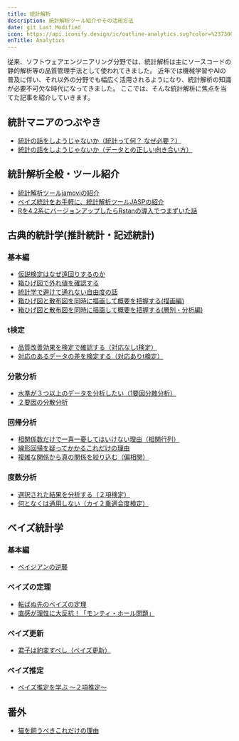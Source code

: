 ```yaml
---
title: 統計解析
description: 統計解析ツール紹介やその活用方法
date: git Last Modified
icon: https://api.iconify.design/ic/outline-analytics.svg?color=%23730099&height=28
enTitle: Analytics
---
```


従来、ソフトウェアエンジニアリング分野では、統計解析は主にソースコードの静的解析等の品質管理手法として使われてきました。
近年では機械学習やAIの普及に伴い、それ以外の分野でも幅広く活用されるようになり、統計解析の知識が必要不可欠な時代になってきました。
ここでは、そんな統計解析に焦点を当てた記事を紹介していきます。

## 統計マニアのつぶやき
- [統計の話をしようじゃないか（統計って何？ なぜ必要？）](/blogs/2025/05/27/lets_talk_statistics_shall_we_01/)
- [統計の話をしようじゃないか（データとの正しい向き合い方）](/blogs/2025/05/28/lets_talk_statistics_shall_we_02/)

## 統計解析全般・ツール紹介
- [統計解析ツールjamoviの紹介](/blogs/2022/05/16/introduction-of-statistical-analysis-tool-jamovi/)
- [ベイズ統計をお手軽に、統計解析ツールJASPの紹介](/blogs/2022/06/23/statistical-analysis-tool-jasp/)
- [Rを4.2系にバージョンアップしたらRstanの導入でつまずいた話](/blogs/2022/06/30/install-rstan-on-r421/)

## 古典的統計学(推計統計・記述統計)
### 基本編
- [仮説検定はなぜ遠回りするのか](/blogs/2022/06/01/hypothesis-test/)
- [箱ひげ図で外れ値を確認する](/blogs/2022/05/18/check-outliers-with-a-boxplot/)
- [統計学で避けて通れない自由度の話](/blogs/2022/06/20/degrees-of-freedom/)
- [箱ひげ図と散布図を同時に描画して概要を把握する(描画編)](/blogs/2022/08/05/boxplot-and-scatterplot/)
- [箱ひげ図と散布図を同時に描画して概要を把握する(層別・分析編)](/blogs/2022/08/15/boxplot-and-scatterplot-2/)
### t検定
- [品質改善効果を検定で確認する（対応なしt検定）](/blogs/2022/05/19/Confirm-the-quality-improvement-effect/)
- [対応のあるデータの差を検定する（対応ありt検定）](/blogs/2022/05/20/corresponding-t-test/)
### 分散分析
- [水準が３つ以上のデータを分析したい（1要因分散分析）](/blogs/2022/05/22/one-factor-analysis-of-variance/)
- [２要因の分散分析](/blogs/2022/05/24/analysis-of-variance/)
### 回帰分析
- [相関係数だけで一喜一憂してはいけない理由（相関行列）](/blogs/2022/05/26/correlation-matrix/)
- [線形回帰を疑ってかかるこれだけの理由](/blogs/2022/05/28/linear-regression/)
- [複雑な関係から真の関係を絞り込む（偏相関）](/blogs/2022/07/08/partial-correlation/)
### 度数分析
- [選択された結果を分析する（２項検定）](/blogs/2022/06/10/binomial-test/)
- [何となくは通用しない（カイ２乗適合度検定）](/blogs/2022/06/16/chi-square-goodness-of-fit-test/)

## ベイズ統計学
### 基本編
- [ベイジアンの逆襲](/blogs/2022/06/03/bayesian-inference/)
### ベイズの定理
- [転ばぬ先のベイズの定理](/blogs/2022/06/07/bayes-theorem/)
- [直感が理性に大反抗！「モンティ・ホール問題」](/blogs/2022/07/04/monty-hall-problem/)
### ベイズ更新
- [君子は豹変すべし（ベイズ更新）](/blogs/2022/06/13/bayes-update/)
### ベイズ推定
- [ベイズ推定を学ぶ ～２項推定～](/blogs/2022/06/28/bayesian-inference-by-jasp/)

## 番外
- [猫を飼うべきこれだけの理由](/blogs/2022/10/09/cat-and-productivity/)
